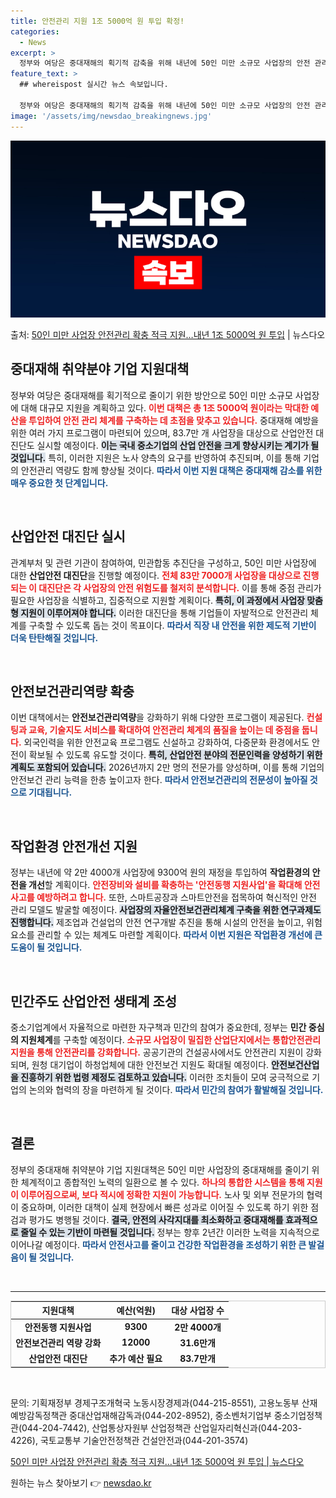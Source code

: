 ```yaml
---
title: 안전관리 지원 1조 5000억 원 투입 확정!
categories:
  - News
excerpt: >
  정부와 여당은 중대재해의 획기적 감축을 위해 내년에 50인 미만 소규모 사업장의 안전 관리에 1조 5000억…
feature_text: >
  ## whereispost 실시간 뉴스 속보입니다.

  정부와 여당은 중대재해의 획기적 감축을 위해 내년에 50인 미만 소규모 사업장의 안전 관리에 1조 5000억…
image: '/assets/img/newsdao_breakingnews.jpg'
---
```


![뉴스다오 속보](/assets/img/newsdao_breakingnews.jpg)

<p>출처: <a href="https://newsdao.kr/2883" rel="dofollow">50인 미만 사업장 안전관리 확충 적극 지원…내년 1조 5000억 원 투입</a> | 뉴스다오</p>

<h2 data-ke-size="size26">중대재해 취약분야 기업 지원대책</h2> 

<p data-ke-size="size16">정부와 여당은 중대재해를 획기적으로 줄이기 위한 방안으로 50인 미만 소규모 사업장에 대해 대규모 지원을 계획하고 있다. <b><span style="color: #ee2323;">이번 대책은 총 1조 5000억 원이라는 막대한 예산을 투입하여 안전 관리 체계를 구축하는 데 초점을 맞추고 있습니다.</span></b> 중대재해 예방을 위한 여러 가지 프로그램이 마련되어 있으며, 83.7만 개 사업장을 대상으로 산업안전 대진단도 실시할 예정이다. <b><span style="background-color: #21538527;">이는 국내 중소기업의 산업 안전을 크게 향상시키는 계기가 될 것입니다.</span></b> 특히, 이러한 지원은 노사 양측의 요구를 반영하여 추진되며, 이를 통해 기업의 안전관리 역량도 함께 향상될 것이다. <b><span style="color: #1a5490;">따라서 이번 지원 대책은 중대재해 감소를 위한 매우 중요한 첫 단계입니다.</span></b></p>

<p data-ke-size="size16">&nbsp;</p>

<h2 data-ke-size="size26">산업안전 대진단 실시</h2> 

<p data-ke-size="size16">관계부처 및 관련 기관이 참여하여, 민관합동 추진단을 구성하고, 50인 미만 사업장에 대한 <b>산업안전 대진단</b>을 진행할 예정이다. <b><span style="color: #ee2323;">전체 83만 7000개 사업장을 대상으로 진행되는 이 대진단은 각 사업장의 안전 위험도를 철저히 분석합니다.</span></b> 이를 통해 중점 관리가 필요한 사업장을 식별하고, 집중적으로 지원할 계획이다. <b><span style="background-color: #21538527;">특히, 이 과정에서 사업장 맞춤형 지원이 이루어져야 합니다.</span></b> 이러한 대진단을 통해 기업들이 자발적으로 안전관리 체계를 구축할 수 있도록 돕는 것이 목표이다. <b><span style="color: #1a5490;">따라서 직장 내 안전을 위한 제도적 기반이 더욱 탄탄해질 것입니다.</span></b></p>

<p data-ke-size="size16">&nbsp;</p>

<h2 data-ke-size="size26">안전보건관리역량 확충</h2> 

<p data-ke-size="size16">이번 대책에서는 <b>안전보건관리역량</b>을 강화하기 위해 다양한 프로그램이 제공된다. <b><span style="color: #ee2323;">컨설팅과 교육, 기술지도 서비스를 확대하여 안전관리 체계의 품질을 높이는 데 중점을 둡니다.</span></b> 외국인력을 위한 안전교육 프로그램도 신설하고 강화하여, 다중문화 환경에서도 안전이 확보될 수 있도록 유도할 것이다. <b><span style="background-color: #21538527;">특히, 산업안전 분야의 전문인력을 양성하기 위한 계획도 포함되어 있습니다.</span></b> 2026년까지 2만 명의 전문가를 양성하며, 이를 통해 기업의 안전보건 관리 능력을 한층 높이고자 한다. <b><span style="color: #1a5490;">따라서 안전보건관리의 전문성이 높아질 것으로 기대됩니다.</span></b></p>

<p data-ke-size="size16">&nbsp;</p>

<h2 data-ke-size="size26">작업환경 안전개선 지원</h2> 

<p data-ke-size="size16">정부는 내년에 약 2만 4000개 사업장에 9300억 원의 재정을 투입하여 <b>작업환경의 안전을 개선</b>할 계획이다. <b><span style="color: #ee2323;">안전장비와 설비를 확충하는 '안전동행 지원사업'을 확대해 안전사고를 예방하려고 합니다.</span></b> 또한, 스마트공장과 스마트안전을 접목하여 혁신적인 안전 관리 모델도 발굴할 예정이다. <b><span style="background-color: #21538527;">사업장의 자율안전보건관리체계 구축을 위한 연구과제도 진행합니다.</span></b> 제조업과 건설업의 안전 연구개발 추진을 통해 시설의 안전을 높이고, 위험 요소를 관리할 수 있는 체계도 마련할 계획이다. <b><span style="color: #1a5490;">따라서 이번 지원은 작업환경 개선에 큰 도움이 될 것입니다.</span></b></p>

<p data-ke-size="size16">&nbsp;</p>

<h2 data-ke-size="size26">민간주도 산업안전 생태계 조성</h2>

<p data-ke-size="size16">중소기업계에서 자율적으로 마련한 자구책과 민간의 참여가 중요한데, 정부는 <b>민간 중심의 지원체계</b>를 구축할 예정이다. <b><span style="color: #ee2323;">소규모 사업장이 밀집한 산업단지에서는 통합안전관리 지원을 통해 안전관리를 강화합니다.</span></b> 공공기관의 건설공사에서도 안전관리 지원이 강화되며, 원청 대기업이 하청업체에 대한 안전보건 지원도 확대될 예정이다. <b><span style="background-color: #21538527;">안전보건산업을 진흥하기 위한 법령 제정도 검토하고 있습니다.</span></b> 이러한 조치들이 모여 궁극적으로 기업의 논의와 협력의 장을 마련하게 될 것이다. <b><span style="color: #1a5490;">따라서 민간의 참여가 활발해질 것입니다.</span></b></p>

<p data-ke-size="size16">&nbsp;</p>

<h2 data-ke-size="size26">결론</h2>

<p data-ke-size="size16">정부의 중대재해 취약분야 기업 지원대책은 50인 미만 사업장의 중대재해를 줄이기 위한 체계적이고 종합적인 노력의 일환으로 볼 수 있다. <b><span style="color: #ee2323;">하나의 통합한 시스템을 통해 지원이 이루어짐으로써, 보다 적시에 정확한 지원이 가능합니다.</span></b> 노사 및 외부 전문가의 협력이 중요하며, 이러한 대책이 실제 현장에서 빠른 성과로 이어질 수 있도록 하기 위한 점검과 평가도 병행될 것이다. <b><span style="background-color: #21538527;">결국, 안전의 사각지대를 최소화하고 중대재해를 효과적으로 줄일 수 있는 기반이 마련될 것입니다.</span></b> 정부는 향후 2년간 이러한 노력을 지속적으로 이어나갈 예정이다. <b><span style="color: #1a5490;">따라서 안전사고를 줄이고 건강한 작업환경을 조성하기 위한 큰 발걸음이 될 것입니다.</span></b></p>

<p data-ke-size="size16">&nbsp;</p>

<hr>

<table style="width: 100%; border-collapse: collapse; border: 1px solid #ccc;">
  <thead>
    <tr>
      <th style="text-align: center;"><b>지원대책</b></th>
      <th style="text-align: center;"><b>예산(억원)</b></th>
      <th style="text-align: center;"><b>대상 사업장 수</b></th>
    </tr>
  </thead>
  <tbody>
    <tr>
      <td style="text-align: center; height: 17px;"><b>안전동행 지원사업</b></td>
      <td style="text-align: center; height: 17px;"><b>9300</b></td>
      <td style="text-align: center; height: 17px;"><b>2만 4000개</b></td>
    </tr>
    <tr>
      <td style="text-align: center; height: 17px;"><b>안전보건관리 역량 강화</b></td>
      <td style="text-align: center; height: 17px;"><b>12000</b></td>
      <td style="text-align: center; height: 17px;"><b>31.6만개</b></td>
    </tr>
    <tr>
      <td style="text-align: center; height: 17px;"><b>산업안전 대진단</b></td>
      <td style="text-align: center; height: 17px;"><b>추가 예산 필요</b></td>
      <td style="text-align: center; height: 17px;"><b>83.7만개</b></td>
    </tr>
  </tbody>
</table>

<p data-ke-size="size16">&nbsp;</p>

<p data-ke-size="size16">문의: 기획재정부 경제구조개혁국 노동시장경제과(044-215-8551), 고용노동부 산재예방감독정책관 중대산업재해감독과(044-202-8952), 중소벤처기업부 중소기업정책관(044-204-7442), 산업통상자원부 산업정책관 산업일자리혁신과(044-203-4226), 국토교통부 기술안전정책관 건설안전과(044-201-3574)</p>

<p data-ke-size="size16"><a href="https://newsdao.kr/2883">50인 미만 사업장 안전관리 확충 적극 지원…내년 1조 5000억 원 투입 | 뉴스다오</a></p> 

원하는 뉴스 찾아보기 👉 <a href="https://newsdao.kr" rel="dofollow">newsdao.kr</a>


